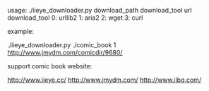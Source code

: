 usage: ./iieye_downloader.py download_path download_tool url
download_tool 0: urllib2
              1: aria2
              2: wget
              3: curl

example:

./iieye_downloader.py ./comic_book 1 http://www.jmydm.com/comicdir/9680/

support comic book website:

http://www.iieye.cc/
http://www.jmydm.com/
http://www.iibq.com/
